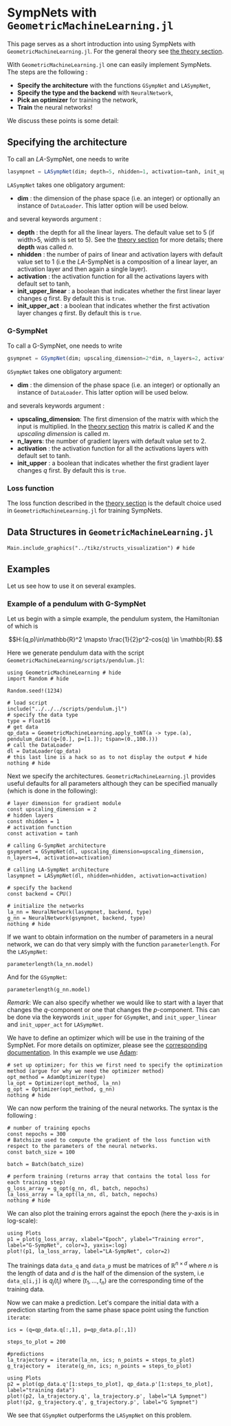 # SympNets with `GeometricMachineLearning.jl`

This page serves as a short introduction into using SympNets with `GeometricMachineLearning.jl`. For the general theory see [the theory section](../architectures/sympnet.md).

With `GeometricMachineLearning.jl` one can easily implement SympNets. The steps are the following :
- __Specify the architecture__ with the functions `GSympNet` and `LASympNet`,
- __Specify the type and the backend__ with `NeuralNetwork`,
- __Pick an optimizer__ for training the network,
- __Train__ the neural networks!

We discuss these points is some detail:

## Specifying the architecture

To call an $LA$-SympNet, one needs to write

```julia
lasympnet = LASympNet(dim; depth=5, nhidden=1, activation=tanh, init_upper_linear=true, init_upper_act=true) 
```
`LASympNet` takes one obligatory argument:
- __dim__ : the dimension of the phase space (i.e. an integer) or optionally an instance of `DataLoader`. This latter option will be used below.

and several keywords argument :
- __depth__ : the depth for all the linear layers. The default value set to 5 (if width>5, width is set to 5). See the [theory section](../architectures/sympnet.md) for more details; there **depth** was called $n$.
- __nhidden__ : the number of pairs of linear and activation layers with default value set to 1 (i.e the $LA$-SympNet is a composition of a linear layer, an activation layer and then again a single layer). 
- __activation__ : the activation function for all the activations layers with default set to tanh,
- __init_upper_linear__ : a boolean that indicates whether the first linear layer changes $q$ first. By default this is `true`.
- __init_upper_act__ : a boolean that indicates whether the first activation layer changes $q$ first. By default this is `true`.

### G-SympNet

 To call a G-SympNet, one needs to write

```julia
gsympnet = GSympNet(dim; upscaling_dimension=2*dim, n_layers=2, activation=tanh, init_upper=true) 
```
`GSympNet` takes one obligatory argument:
- __dim__ : the dimension of the phase space (i.e. an integer) or optionally an instance of `DataLoader`. This latter option will be used below.

and severals keywords argument :
- __upscaling_dimension__: The first dimension of the matrix with which the input is multiplied. In the [theory section](../architectures/sympnet.md) this matrix is called $K$ and the *upscaling dimension* is called $m$.
- __n_layers__: the number of gradient layers with default value set to 2.
- __activation__ : the activation function for all the activations layers with default set to tanh.
- __init_upper__ : a boolean that indicates whether the first gradient layer changes $q$ first. By default this is `true`.

### Loss function

The loss function described in the [theory section](../architectures/sympnet.md) is the default choice used in `GeometricMachineLearning.jl` for training SympNets.

## Data Structures in `GeometricMachineLearning.jl`

```@example 
Main.include_graphics("../tikz/structs_visualization") # hide
```

## Examples

Let us see how to use it on several examples.

### Example of a pendulum with G-SympNet

Let us begin with a simple example, the pendulum system, the Hamiltonian of which is 
```math
H:(q,p)\in\mathbb{R}^2 \mapsto \frac{1}{2}p^2-cos(q) \in \mathbb{R}.
```

Here we generate pendulum data with the script `GeometricMachineLearning/scripts/pendulum.jl`:

```@example sympnet
using GeometricMachineLearning # hide
import Random # hide

Random.seed!(1234)

# load script
include("../../../scripts/pendulum.jl")
# specify the data type
type = Float16 
# get data 
qp_data = GeometricMachineLearning.apply_toNT(a -> type.(a), pendulum_data((q=[0.], p=[1.]); tspan=(0.,100.)))
# call the DataLoader
dl = DataLoader(qp_data)
# this last line is a hack so as to not display the output # hide
nothing # hide
```

Next we specify the architectures. `GeometricMachineLearning.jl` provides useful defaults for all parameters although they can be specified manually (which is done in the following):

```@example sympnet
# layer dimension for gradient module 
const upscaling_dimension = 2
# hidden layers
const nhidden = 1
# activation function
const activation = tanh

# calling G-SympNet architecture 
gsympnet = GSympNet(dl, upscaling_dimension=upscaling_dimension, n_layers=4, activation=activation)

# calling LA-SympNet architecture 
lasympnet = LASympNet(dl, nhidden=nhidden, activation=activation)

# specify the backend
const backend = CPU()

# initialize the networks
la_nn = NeuralNetwork(lasympnet, backend, type) 
g_nn = NeuralNetwork(gsympnet, backend, type)
nothing # hide
```

If we want to obtain information on the number of parameters in a neural network, we can do that very simply with the function `parameterlength`. For the `LASympNet`:
```@example sympnet
parameterlength(la_nn.model)
```

And for the `GSympNet`:
```@example sympnet
parameterlength(g_nn.model)
```

*Remark*: We can also specify whether we would like to start with a layer that changes the $q$-component or one that changes the $p$-component. This can be done via the keywords `init_upper` for `GSympNet`, and `init_upper_linear` and `init_upper_act` for `LASympNet`.

We have to define an optimizer which will be use in the training of the SympNet. For more details on optimizer, please see the [corresponding documentation](@ref "Neural Network Optimizers"). In this example we use [Adam](../optimizers/adam_optimizer.md):

```@example sympnet
# set up optimizer; for this we first need to specify the optimization method (argue for why we need the optimizer method)
opt_method = AdamOptimizer(type)
la_opt = Optimizer(opt_method, la_nn)
g_opt = Optimizer(opt_method, g_nn)
nothing # hide
```

We can now perform the training of the neural networks. The syntax is the following :

```@example sympnet
# number of training epochs
const nepochs = 300
# Batchsize used to compute the gradient of the loss function with respect to the parameters of the neural networks.
const batch_size = 100

batch = Batch(batch_size)

# perform training (returns array that contains the total loss for each training step)
g_loss_array = g_opt(g_nn, dl, batch, nepochs)
la_loss_array = la_opt(la_nn, dl, batch, nepochs)
nothing # hide
```

We can also plot the training errors against the epoch (here the $y$-axis is in log-scale):
```@example sympnet
using Plots
p1 = plot(g_loss_array, xlabel="Epoch", ylabel="Training error", label="G-SympNet", color=3, yaxis=:log)
plot!(p1, la_loss_array, label="LA-SympNet", color=2)
```

The trainings data `data_q` and `data_p` must be matrices of $\mathbb{R}^{n\times d}$ where $n$ is the length of data and $d$ is the half of the dimension of the system, i.e `data_q[i,j]` is $q_j(t_i)$ where $(t_1,...,t_n)$ are the corresponding time of the training data.

Now we can make a prediction. Let's compare the initial data with a prediction starting from the same phase space point using the function `iterate`:

```@example sympnet
ics = (q=qp_data.q[:,1], p=qp_data.p[:,1])

steps_to_plot = 200

#predictions
la_trajectory = iterate(la_nn, ics; n_points = steps_to_plot)
g_trajectory =  iterate(g_nn, ics; n_points = steps_to_plot)

using Plots
p2 = plot(qp_data.q'[1:steps_to_plot], qp_data.p'[1:steps_to_plot], label="training data")
plot!(p2, la_trajectory.q', la_trajectory.p', label="LA Sympnet")
plot!(p2, g_trajectory.q', g_trajectory.p', label="G Sympnet")
```

We see that `GSympNet` outperforms the `LASympNet` on this problem.